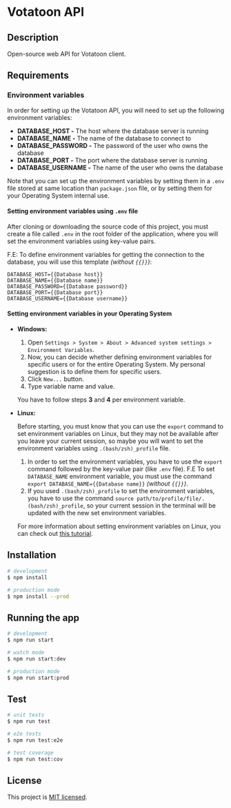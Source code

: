 # Votatoon API

<!--[circleci-image]: https://img.shields.io/circleci/build/github/nestjs/nest/master?token=abc123def456
[circleci-url]: https://circleci.com/gh/nestjs/nest

  <p align="center">A progressive <a href="http://nodejs.org" target="_blank">Node.js</a> framework for building efficient and scalable server-side applications.</p>
    <p align="center">
<a href="https://www.npmjs.com/~nestjscore" target="_blank"><img src="https://img.shields.io/npm/v/@nestjs/core.svg" alt="NPM Version" /></a>
<a href="https://www.npmjs.com/~nestjscore" target="_blank"><img src="https://img.shields.io/npm/l/@nestjs/core.svg" alt="Package License" /></a>
<a href="https://www.npmjs.com/~nestjscore" target="_blank"><img src="https://img.shields.io/npm/dm/@nestjs/common.svg" alt="NPM Downloads" /></a>
<a href="https://circleci.com/gh/nestjs/nest" target="_blank"><img src="https://img.shields.io/circleci/build/github/nestjs/nest/master" alt="CircleCI" /></a>
<a href="https://coveralls.io/github/nestjs/nest?branch=master" target="_blank"><img src="https://coveralls.io/repos/github/nestjs/nest/badge.svg?branch=master#9" alt="Coverage" /></a>
<a href="https://discord.gg/G7Qnnhy" target="_blank"><img src="https://img.shields.io/badge/discord-online-brightgreen.svg" alt="Discord"/></a>
<a href="https://opencollective.com/nest#backer" target="_blank"><img src="https://opencollective.com/nest/backers/badge.svg" alt="Backers on Open Collective" /></a>
<a href="https://opencollective.com/nest#sponsor" target="_blank"><img src="https://opencollective.com/nest/sponsors/badge.svg" alt="Sponsors on Open Collective" /></a>
  <a href="https://paypal.me/kamilmysliwiec" target="_blank"><img src="https://img.shields.io/badge/Donate-PayPal-ff3f59.svg"/></a>
    <a href="https://opencollective.com/nest#sponsor"  target="_blank"><img src="https://img.shields.io/badge/Support%20us-Open%20Collective-41B883.svg" alt="Support us"></a>
  <a href="https://twitter.com/nestframework" target="_blank"><img src="https://img.shields.io/twitter/follow/nestframework.svg?style=social&label=Follow"></a>
</p>
  <!--[![Backers on Open Collective](https://opencollective.com/nest/backers/badge.svg)](https://opencollective.com/nest#backer)
  [![Sponsors on Open Collective](https://opencollective.com/nest/sponsors/badge.svg)](https://opencollective.com/nest#sponsor)-->

## Description

Open-source web API for Votatoon client.

## Requirements

### Environment variables

In order for setting up the Votatoon API, you will need to set up the following environment variables:

- **DATABASE_HOST -** The host where the database server is running
- **DATABASE_NAME -** The name of the database to connect to
- **DATABASE_PASSWORD -** The password of the user who owns the database
- **DATABASE_PORT -** The port where the database server is running
- **DATABASE_USERNAME -** The name of the user who owns the database

Note that you can set up the environment variables by setting them in a `.env` file stored at same location than `package.json` file, or by setting them for your Operating System internal use.

#### Setting environment variables using `.env` file

After cloning or downloading the source code of this project, you must create a file called `.env` in the root folder of the application, where you will set the environment variables using key-value pairs.

F.E: To define environment variables for getting the connection to the database, you will use this template _(without `{{}}`)_:

```properties
DATABASE_HOST={{Database host}}
DATABASE_NAME={{Database name}}
DATABASE_PASSWORD={{Database password}}
DATABASE_PORT={{Database port}}
DATABASE_USERNAME={{Database username}}
```

#### Setting environment variables in your Operating System

- **Windows:**

  1. Open `Settings > System > About > Advanced system settings > Environment Variables`.
  2. Now, you can decide whether defining environment variables for specific users or for the entire Operating System. My personal suggestion is to define them for specific users.
  3. Click `New...` button.
  4. Type variable name and value.

  You have to follow steps **3** and **4** per environment variable.

- **Linux:**

  Before starting, you must know that you can use the `export` command to set environment variables on Linux, but they may not be available after you leave your current session, so maybe you will want to set the environment variables using `.(bash/zsh)_profile` file.

  1. In order to set the environment variables, you have to use the `export` command followed by the key-value pair (like `.env` file). F.E To set `DATABASE_NAME` environment variable, you must use the command `export DATABASE_NAME={{Database name}}` _(without `{{}}`)_.
  2. If you used `.(bash/zsh)_profile` to set the environment variables, you have to use the command `source path/to/profile/file/.(bash/zsh)_profile`, so your current session in the terminal will be updated with the new set environment variables.

  For more information about setting environment variables on Linux, you can check out [this tutorial](https://www.serverlab.ca/tutorials/linux/administration-linux/how-to-set-environment-variables-in-linux/).

## Installation

```bash
# development
$ npm install

# production mode
$ npm install --prod
```

## Running the app

```bash
# development
$ npm run start

# watch mode
$ npm run start:dev

# production mode
$ npm run start:prod
```

## Test

```bash
# unit tests
$ npm run test

# e2e tests
$ npm run test:e2e

# test coverage
$ npm run test:cov
```

## License

This project is [MIT licensed](LICENSE).
